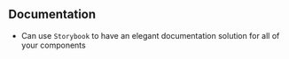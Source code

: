 ## Documentation

- Can use `Storybook` to have an elegant documentation solution for all of your components